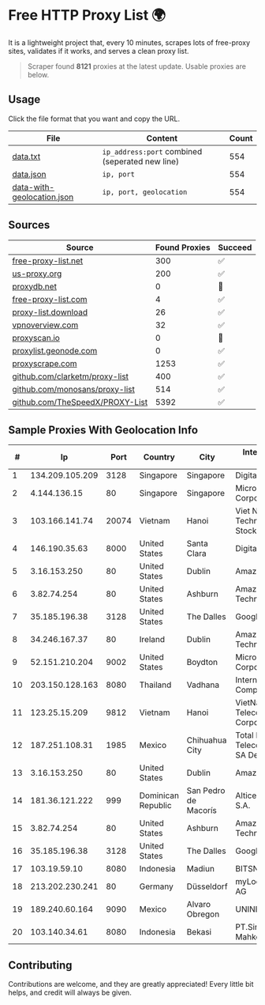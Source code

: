 
# Free HTTP Proxy List 🌍

It is a lightweight project that, every 10 minutes, scrapes lots of free-proxy sites, validates if it works, and serves a clean proxy list.


> Scraper found **8121** proxies at the latest update. Usable proxies are below.

## Usage

Click the file format that you want and copy the URL.


|File|Content|Count|
|----|-------|-----|
|[data.txt](https://raw.githubusercontent.com/themiralay/Proxy-List-World/master/data.txt)|`ip_address:port` combined (seperated new line)|554|
|[data.json](https://raw.githubusercontent.com/themiralay/Proxy-List-World/master/data.json)|`ip, port`|554|
|[data-with-geolocation.json](https://raw.githubusercontent.com/themiralay/Proxy-List-World/master/data-with-geolocation.json)|`ip, port, geolocation`|554|

## Sources

|Source|Found Proxies|Succeed|
|------|-------------|-------|
|[free-proxy-list.net](https://free-proxy-list.net)|300|✅|
|[us-proxy.org](https://www.us-proxy.org)|200|✅|
|[proxydb.net](http://proxydb.net)|0|🚫|
|[free-proxy-list.com](https://free-proxy-list.com/?page=&port=&type%5B%5D=http&type%5B%5D=https&up_time=0&search=Search)|4|✅|
|[proxy-list.download](https://www.proxy-list.download/HTTP)|26|✅|
|[vpnoverview.com](https://vpnoverview.com/privacy/anonymous-browsing/free-proxy-servers)|32|✅|
|[proxyscan.io](https://www.proxyscan.io)|0|🚫|
|[proxylist.geonode.com](https://proxylist.geonode.com/api/proxy-list?limit=300&page=1&sort_by=lastChecked&sort_type=desc&protocols=http,https)|0|✅|
|[proxyscrape.com](https://api.proxyscrape.com/v2/?request=displayproxies&protocol=http&timeout=10000&country=all&ssl=all&anonymity=all)|1253|✅|
|[github.com/clarketm/proxy-list](https://raw.githubusercontent.com/clarketm/proxy-list/master/proxy-list-raw.txt)|400|✅|
|[github.com/monosans/proxy-list](https://raw.githubusercontent.com/monosans/proxy-list/main/proxies/http.txt)|514|✅|
|[github.com/TheSpeedX/PROXY-List](https://raw.githubusercontent.com/TheSpeedX/PROXY-List/master/http.txt)|5392|✅|


## Sample Proxies With Geolocation Info

|#|Ip|Port|Country|City|Internet Service Provider|
|-|--|----|-------|----|-------------------------|
|1|134.209.105.209|3128|Singapore|Singapore|DigitalOcean, LLC|
|2|4.144.136.15|80|Singapore|Singapore|Microsoft Corporation|
|3|103.166.141.74|20074|Vietnam|Hanoi|Viet NAM Cloud Technology Joint Stock Company|
|4|146.190.35.63|8000|United States|Santa Clara|DigitalOcean, LLC|
|5|3.16.153.250|80|United States|Dublin|Amazon.com, Inc.|
|6|3.82.74.254|80|United States|Ashburn|Amazon Technologies Inc.|
|7|35.185.196.38|3128|United States|The Dalles|Google LLC|
|8|34.246.167.37|80|Ireland|Dublin|Amazon Technologies Inc.|
|9|52.151.210.204|9002|United States|Boydton|Microsoft Corporation|
|10|203.150.128.163|8080|Thailand|Vadhana|Internet Thailand Company Ltd|
|11|123.25.15.209|9812|Vietnam|Hanoi|VietNam Post and Telecom Corporation|
|12|187.251.108.31|1985|Mexico|Chihuahua City|Total Play Telecomunicaciones SA De CV|
|13|3.16.153.250|80|United States|Dublin|Amazon.com, Inc.|
|14|181.36.121.222|999|Dominican Republic|San Pedro de Macorís|Altice Dominicana S.A.|
|15|3.82.74.254|80|United States|Ashburn|Amazon Technologies Inc.|
|16|35.185.196.38|3128|United States|The Dalles|Google LLC|
|17|103.19.59.10|8080|Indonesia|Madiun|BITSNET|
|18|213.202.230.241|80|Germany|Düsseldorf|myLoc managed IT AG|
|19|189.240.60.164|9090|Mexico|Alvaro Obregon|UNINET|
|20|103.140.34.61|8080|Indonesia|Bekasi|PT.Simprug Mahkota Indah|



## Contributing

Contributions are welcome, and they are greatly appreciated! Every
little bit helps, and credit will always be given.

